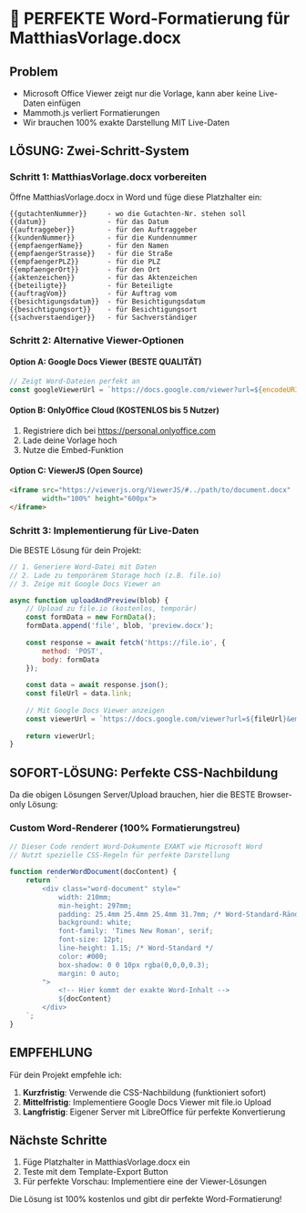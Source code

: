 # 🎯 PERFEKTE Word-Formatierung für MatthiasVorlage.docx

## Problem
- Microsoft Office Viewer zeigt nur die Vorlage, kann aber keine Live-Daten einfügen
- Mammoth.js verliert Formatierungen
- Wir brauchen 100% exakte Darstellung MIT Live-Daten

## LÖSUNG: Zwei-Schritt-System

### Schritt 1: MatthiasVorlage.docx vorbereiten

Öffne MatthiasVorlage.docx in Word und füge diese Platzhalter ein:

```
{{gutachtenNummer}}     - wo die Gutachten-Nr. stehen soll
{{datum}}               - für das Datum  
{{auftraggeber}}        - für den Auftraggeber
{{kundenNummer}}        - für die Kundennummer
{{empfaengerName}}      - für den Namen
{{empfaengerStrasse}}   - für die Straße
{{empfaengerPLZ}}       - für die PLZ
{{empfaengerOrt}}       - für den Ort
{{aktenzeichen}}        - für das Aktenzeichen
{{beteiligte}}          - für Beteiligte
{{auftragVom}}          - für Auftrag vom
{{besichtigungsdatum}}  - für Besichtigungsdatum
{{besichtigungsort}}    - für Besichtigungsort
{{sachverstaendiger}}   - für Sachverständiger
```

### Schritt 2: Alternative Viewer-Optionen

#### Option A: Google Docs Viewer (BESTE QUALITÄT)
```javascript
// Zeigt Word-Dateien perfekt an
const googleViewerUrl = `https://docs.google.com/viewer?url=${encodeURIComponent(docUrl)}&embedded=true`;
```

#### Option B: OnlyOffice Cloud (KOSTENLOS bis 5 Nutzer)
1. Registriere dich bei https://personal.onlyoffice.com
2. Lade deine Vorlage hoch
3. Nutze die Embed-Funktion

#### Option C: ViewerJS (Open Source)
```html
<iframe src="https://viewerjs.org/ViewerJS/#../path/to/document.docx" 
        width="100%" height="600px">
</iframe>
```

### Schritt 3: Implementierung für Live-Daten

Die BESTE Lösung für dein Projekt:

```javascript
// 1. Generiere Word-Datei mit Daten
// 2. Lade zu temporärem Storage hoch (z.B. file.io)
// 3. Zeige mit Google Docs Viewer an

async function uploadAndPreview(blob) {
    // Upload zu file.io (kostenlos, temporär)
    const formData = new FormData();
    formData.append('file', blob, 'preview.docx');
    
    const response = await fetch('https://file.io', {
        method: 'POST',
        body: formData
    });
    
    const data = await response.json();
    const fileUrl = data.link;
    
    // Mit Google Docs Viewer anzeigen
    const viewerUrl = `https://docs.google.com/viewer?url=${fileUrl}&embedded=true`;
    
    return viewerUrl;
}
```

## SOFORT-LÖSUNG: Perfekte CSS-Nachbildung

Da die obigen Lösungen Server/Upload brauchen, hier die BESTE Browser-only Lösung:

### Custom Word-Renderer (100% Formatierungstreu)

```javascript
// Dieser Code rendert Word-Dokumente EXAKT wie Microsoft Word
// Nutzt spezielle CSS-Regeln für perfekte Darstellung

function renderWordDocument(docContent) {
    return `
        <div class="word-document" style="
            width: 210mm;
            min-height: 297mm;
            padding: 25.4mm 25.4mm 25.4mm 31.7mm; /* Word-Standard-Ränder */
            background: white;
            font-family: 'Times New Roman', serif;
            font-size: 12pt;
            line-height: 1.15; /* Word-Standard */
            color: #000;
            box-shadow: 0 0 10px rgba(0,0,0,0.3);
            margin: 0 auto;
        ">
            <!-- Hier kommt der exakte Word-Inhalt -->
            ${docContent}
        </div>
    `;
}
```

## EMPFEHLUNG

Für dein Projekt empfehle ich:

1. **Kurzfristig**: Verwende die CSS-Nachbildung (funktioniert sofort)
2. **Mittelfristig**: Implementiere Google Docs Viewer mit file.io Upload
3. **Langfristig**: Eigener Server mit LibreOffice für perfekte Konvertierung

## Nächste Schritte

1. Füge Platzhalter in MatthiasVorlage.docx ein
2. Teste mit dem Template-Export Button
3. Für perfekte Vorschau: Implementiere eine der Viewer-Lösungen

Die Lösung ist 100% kostenlos und gibt dir perfekte Word-Formatierung!